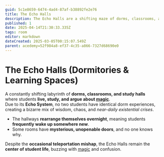 ```yaml
---
guid: 5c1e8659-6474-4ad4-87af-b38892fe2e76
title: The Echo Halls
description: The Echo Halls are a shifting maze of dorms, classrooms, and study halls where students experience uniquely chaotic and magically-infused lives due to its unpredictable Echo System.
published: 1
date: 2025-04-14T21:30:33.335Z
tags: room
editor: markdown
dateCreated: 2025-03-05T00:15:07.549Z
parent: acedemy=52f984a8-ef37-4c35-a866-7327d68690e0
---
```


# The Echo Halls (Dormitories & Learning Spaces)
A constantly shifting labyrinth of **dorms, classrooms, and study halls** where students **live, study, and argue about [magic](/structure/mechanic/magic.md)**.  
Due to its **Echo System**, no two students have identical dorm experiences, creating a bizarre mix of wisdom, chaos, and *near-daily existential crises*.  

- The hallways **rearrange themselves overnight**, meaning students **frequently wake up somewhere new**.  
- Some rooms have **mysterious, unopenable doors**, and no one knows why.  

Despite the **occasional teleportation mishap**, the Echo Halls remain the **center of student life**, buzzing with [magic](/structure/mechanic/magic.md) and confusion.
